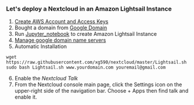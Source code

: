 ### Let's deploy a Nextcloud in an Amazon Lightsail Instance 
1. [Create AWS Account and Access Keys](https://docs.aws.amazon.com/powershell/latest/userguide/pstools-appendix-sign-up.html)
2. Bought a domain from [Google Domain](https://domains.google/)
3. Run [Jupyter_notebook](https://github.com/xg590/tutorials/blob/master/Create_LightSail_Instance.ipynb) to create Amazon Lightsail Instance
4. [Manage google domain name servers](https://support.google.com/domains/answer/3290309) 
5. Automatic Installation
```shell
wget https://raw.githubusercontent.com/xg590/nextcloud/master/Lightsail.sh 
sudo bash Lightsail.sh www.yourdomain.com youremail@gmail.com
```
6. Enable the <i>Nextcloud Talk</i>
7. From the Nextcloud console main page, click the Settings icon on the upper-right side of the navigation bar. Choose + Apps then find talk and enable it. 
  
  
